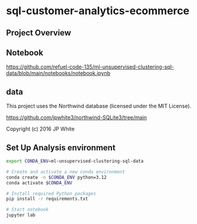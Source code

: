 # sql-customer-analytics-ecommerce

## Project Overview

## Notebook

https://github.com/refuel-code-135/ml-unsupervised-clustering-sql-data/blob/main/notebooks/notebook.ipynb

## data

This project uses the Northwind database (licensed under the MIT License).

https://github.com/jpwhite3/northwind-SQLite3/tree/main

Copyright (c) 2016 JP White


## Set Up Analysis environment

```bash
export CONDA_ENV=ml-unsupervised-clustering-sql-data

# Create and activate a new conda environment
conda create -n $CONDA_ENV python=3.12
conda activate $CONDA_ENV

# Install required Python packages
pip install -r requirements.txt

# Start notebook
jupyter lab
```

